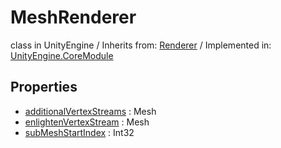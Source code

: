 # MeshRenderer
class in UnityEngine
 / Inherits from: <a href="https://docs.unity3d.com/6000.0/Documentation/ScriptReference/Renderer.html">Renderer</a> / Implemented in: <a href="https://docs.unity3d.com/6000.0/Documentation/ScriptReference/UnityEngine.CoreModule.html">UnityEngine.CoreModule</a>

## Properties
- <a href="https://docs.unity3d.com/6000.0/Documentation/ScriptReference/MeshRenderer-additionalVertexStreams.html">additionalVertexStreams</a> : Mesh
- <a href="https://docs.unity3d.com/6000.0/Documentation/ScriptReference/MeshRenderer-enlightenVertexStream.html">enlightenVertexStream</a> : Mesh
- <a href="https://docs.unity3d.com/6000.0/Documentation/ScriptReference/MeshRenderer-subMeshStartIndex.html">subMeshStartIndex</a> : Int32

